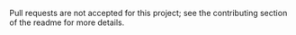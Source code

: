 Pull requests are not accepted for this project; see the contributing section of the readme for more details.
